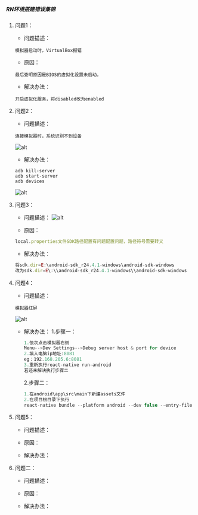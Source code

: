 ##### RN环境搭建错误集锦
1. 问题1：
    - 问题描述：
    ```
    模拟器启动时，VirtualBox报错
    ```
    - 原因：
    ```
    最后查明原因是BIOS的虚拟化设置未启动。
    ```
    - 解决办法：
    ```
    开启虚拟化服务，将disabled改为enabled
    ```
2. 问题2：
    - 问题描述：
   ```
   连接模拟器时，系统识别不到设备
   ```
   ![alt](../../imgs/adb.png)
    - 解决办法：
    ```
    adb kill-server
    adb start-server
    adb devices
    ```
    ![alt](../../imgs/usb.png)
3. 问题3：
    - 问题描述：
    ![alt](../../imgs/runerror.png)
 
    - 原因：
     ```js
     local.properties文件SDK路径配置有问题配置问题，路径符号需要转义
     ```
    - 解决办法：
     ```js
     将sdk.dir=E:\android-sdk_r24.4.1-windows\android-sdk-windows
     改为sdk.dir=E\:\\android-sdk_r24.4.1-windows\\android-sdk-windows
     ```
4. 问题4：
    - 问题描述：
   ```
   模拟器红屏
   ```
   ![alt](../../imgs/1.png)
    - 解决办法：
    1.步骤一：
        ```js
        1.依次点击模拟器右侧
        Menu-->Dev Settings-->Debug server host & port for device
        2.填入电脑ip地址:8081
        eg：192.168.205.6:8081
        3.重新执行react-native run-android
        若还未解决执行步骤二
        ```
        2.步骤二：
        ```js
        1.在android\app\src\main下新建assets文件
        2.在项目根目录下执行
        react-native bundle --platform android --dev false --entry-file index.js --bundle-output android/app/src/main/assets/index.android.bundle --assets-dest android/app/src/main/res/
        ```
        
5. 问题5：
    - 问题描述：
   
    - 原因：
  
    - 解决办法：
2. 问题二：
    - 问题描述：
   
    - 原因：
  
    - 解决办法：